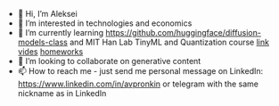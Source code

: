 - 👋 Hi, I’m Aleksei
- 👀 I’m interested in technologies and economics
- 🌱 I’m currently learning https://github.com/huggingface/diffusion-models-class and MIT Han Lab TinyML and Quantization course [link vides](https://www.youtube.com/watch?v=5HpLyZd1h0Q&list=PL80kAHvQbh-ocildRaxjjBy6MR1ZsNCU7&ab_channel=MITHANLab) [homeworks](https://efficientml.ai/)
- 💞️ I’m looking to collaborate on generative content 
- 📫 How to reach me - just send me personal message on LinkedIn: https://www.linkedin.com/in/avpronkin or telegram with the same nickname as in LinkedIn

<!---
alexey-pronkin/alexey-pronkin is a ✨ special ✨ repository because its `README.md` (this file) appears on your GitHub profile.
You can click the Preview link to take a look at your changes.
--->
